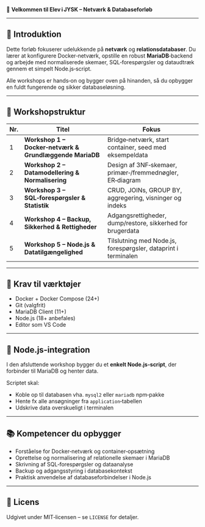 👋 **Velkommen til Elev i JYSK – Netværk & Databaseforløb**

---

## 🌟 Introduktion

Dette forløb fokuserer udelukkende på **netværk** og **relationsdatabaser**. Du lærer at konfigurere Docker‑netværk, opstille en robust **MariaDB**‑backend og arbejde med normaliserede skemaer, SQL‑forespørgsler og dataudtræk gennem et simpelt Node.js‑script.

Alle workshops er hands‑on og bygger oven på hinanden, så du opbygger en fuldt fungerende og sikker database­løsning.

---

## 📆 Workshopstruktur

| Nr. | Titel                                                    | Fokus                                                          |
| --- | -------------------------------------------------------- | -------------------------------------------------------------- |
| 1   | **Workshop 1 – Docker‑netværk & Grund­læggende MariaDB** | Bridge‑netværk, start container, seed med eksempeldata         |
| 2   | **Workshop 2 – Datamodellering & Normalisering**         | Design af 3NF‑skemaer, primær‑/fremmednøgler, ER‑diagram       |
| 3   | **Workshop 3 – SQL‑forespørgsler & Statistik**           | CRUD, JOINs, GROUP BY, aggregering, visninger og indeks        |
| 4   | **Workshop 4 – Backup, Sikkerhed & Rettigheder**         | Adgangsrettigheder, dump/restore, sikkerhed for brugerdata     |
| 5   | **Workshop 5 – Node.js & Datatilgængelighed**            | Tilslutning med Node.js, forespørgsler, dataprint i terminalen |

---

## 🧰 Krav til værktøjer

* Docker + Docker Compose (24+)
* Git (valgfrit)
* MariaDB Client (11+)
* Node.js (18+ anbefales)
* Editor som VS Code

---

## 🔧 Node.js‑integration

I den afsluttende workshop bygger du et **enkelt Node.js‑script**, der forbinder til MariaDB og henter data.

Scriptet skal:

* Koble op til databasen vha. `mysql2` eller `mariadb` npm‑pakke
* Hente fx alle ansøgninger fra `application`‑tabellen
* Udskrive data overskueligt i terminalen

---

## 📚 Kompetencer du opbygger

* Forståelse for Docker‑netværk og container‑opsætning
* Oprettelse og normalisering af relationelle skemaer i MariaDB
* Skrivning af SQL‑forespørgsler og dataanalyse
* Backup og adgangsstyring i databasekontekst
* Praktisk anvendelse af databaseforbindelser i Node.js

---

## 📜 Licens

Udgivet under MIT‑licensen – se `LICENSE` for detaljer.
